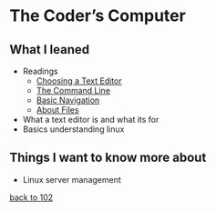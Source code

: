 # The Coder’s Computer

## What I leaned
- Readings
  - [Choosing a Text Editor](https://codefellows.github.io/code-102-guide/curriculum/class-02/Choosing-A-Text-Editor--The-Older-Coder.pdf)
  - [The Command Line](https://ryanstutorials.net/linuxtutorial/commandline.php)
  - [Basic Navigation](https://ryanstutorials.net/linuxtutorial/navigation.php)
  - [About Files](https://ryanstutorials.net/linuxtutorial/aboutfiles.php)
 - What a text editor is and what its for
 - Basics understanding linux

## Things I want to know more about
- Linux server management

[back to 102](/102/README.md)